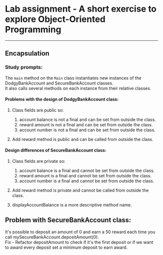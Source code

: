# Lab assignment - A short exercise to explore Object-Oriented Programming

---

## Encapsulation

### Study prompts:

The `main` method on the `Main` class instantiates new instances of the DodgyBankAccount and SecureBankAccount classes.  
It also calls several methods on each instance from their relative classes.

#### Problems with the design of DodgyBankAccount class:

1. Class fields are public so:
    1. account balance is not a final and can be set from outside the class.
    2. reward amount is not a final and can be set from outside the class.
    3. account number is not a final and can be set from outside the class.

2. Add reward method is public and can be called from outside the class.

#### Design differences of SecureBankAccount class:

1. Class fields are private so:
    1. account balance is a final and cannot be set from outside the class.
    2. reward amount is a final and cannot be set from outside the class.
    3. account number is a final and cannot be set from outside the class.

2. Add reward method is private and cannot be called from outside the class.

3. displayAccountBalance is a more descriptive method name.

## Problem with SecureBankAccount class:

It's possible to deposit an amount of 0 and earn a 50 reward each time you call mySecureBankAccount.depositAmount(0).  
Fix - Refactor depositAmount to check if it's the first deposit or if we want to award every deposit set a minimum deposit to earn award.

